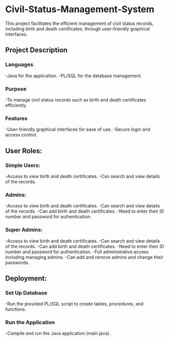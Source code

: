 # Civil-Status-Management-System

This project facilitates the efficient management of civil status records, including birth and death certificates, through user-friendly graphical interfaces.

## Project Description
### Languages
-Java for the application.
-PL/SQL for the database management.
### Purpose
-To manage civil status records such as birth and death certificates efficiently.
### Features
-User-friendly graphical interfaces for ease of use.
-Secure login and access control.

## User Roles:
### Simple Users:

-Access to view birth and death certificates.
-Can search and view details of the records.
### Admins:

-Access to view birth and death certificates.
-Can search and view details of the records.
-Can add birth and death certificates.
-Need to enter their ID number and password for authentication.
### Super Admins:

-Access to view birth and death certificates.
-Can search and view details of the records.
-Can add birth and death certificates.
-Need to enter their ID number and password for authentication.
-Full administrative access including managing admins.
-Can add and remove admins and change their passwords.
## Deployment:
### Set Up Database

-Run the provided PL/SQL script to create tables, procedures, and functions.
### Run the Application

-Compile and run the Java application (main.java).
